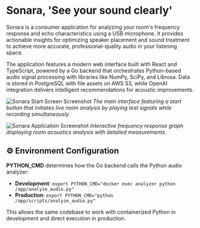 # Sonara, 'See your sound clearly'

Sonara is a consumer application for analyzing your room's frequency response and echo characteristics using a USB microphone. It provides actionable insights for optimizing speaker placement and sound treatment to achieve more accurate, professional-quality audio in your listening space.

The application features a modern web interface built with React and TypeScript, powered by a Go backend that orchestrates Python-based audio signal processing with libraries like NumPy, SciPy, and Librosa. Data is stored in PostgreSQL with file assets on AWS S3, while OpenAI integration delivers intelligent recommendations for acoustic improvements.

![Sonara Start Screen Screenshot](photos/Screenshot%202025-09-30%20at%2011.21.41%E2%80%AFPM.png)
*The main interface featuring a start button that initiates live room analysis by playing test signals while recording simultaneously.*

![Sonara Application Screenshot](photos/Screenshot%202025-09-30%20at%2011.17.40%E2%80%AFPM.png)
*Interactive frequency response graph displaying room acoustics analysis with detailed measurements.*


## ⚙️ Environment Configuration

**PYTHON_CMD** determines how the Go backend calls the Python audio analyzer:

- **Development**: `export PYTHON_CMD="docker exec analyzer python /app/analyze_audio.py"`
- **Production**: `export PYTHON_CMD="python /app/scripts/analyze_audio.py"`

This allows the same codebase to work with containerized Python in development and direct execution in production.